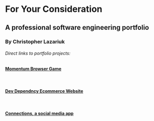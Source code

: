 <h1>For Your Consideration</h1>
<h2>A professional software engineering portfolio</h2>
<h3>By Christopher Lazariuk</h3>

<h6>Direct links to portfolio projects: </h6>
<a href="https://momentum.christopherlazariuk.me"><h4>Momentum Browser Game</h4></a>
<br>
<a href="https://ecommerce.christopherlazariuk.me"><h4>Dev Dependncy Ecommerce Website</h4></a>
<br>
<a href="https://google.com"><h4>Connections, a social media app</h4></a>
